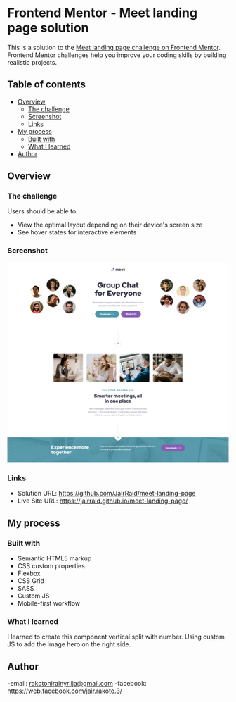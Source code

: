 # Frontend Mentor - Meet landing page solution

This is a solution to the [Meet landing page challenge on Frontend Mentor](https://www.frontendmentor.io/challenges/meet-landing-page-rbTDS6OUR). Frontend Mentor challenges help you improve your coding skills by building realistic projects. 

## Table of contents

- [Overview](#overview)
  - [The challenge](#the-challenge)
  - [Screenshot](#screenshot)
  - [Links](#links)
- [My process](#my-process)
  - [Built with](#built-with)
  - [What I learned](#what-i-learned)
- [Author](#author)

## Overview

### The challenge

Users should be able to:

- View the optimal layout depending on their device's screen size
- See hover states for interactive elements

### Screenshot

![](./screenshot.png)

### Links

- Solution URL: https://github.com/JairRaid/meet-landing-page
- Live Site URL: https://jairraid.github.io/meet-landing-page/

## My process

### Built with

- Semantic HTML5 markup
- CSS custom properties
- Flexbox
- CSS Grid
- SASS
- Custom JS
- Mobile-first workflow

### What I learned

I learned to create this component vertical split with number.
Using custom JS to add the image hero on the right side.

## Author

-email: rakotonirainyriija@gmail.com
-facebook: https://web.facebook.com/jair.rakoto.3/

